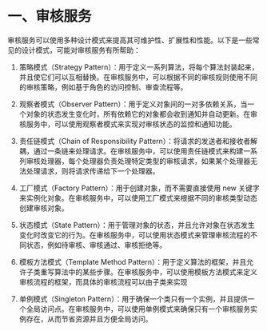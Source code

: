 # 一、审核服务

审核服务可以使用多种设计模式来提高其可维护性、扩展性和性能。以下是一些常见的设计模式，可能对审核服务有所帮助：

1. 策略模式（Strategy Pattern）：用于定义一系列算法，将每个算法封装起来，并且使它们可以互相替换。在审核服务中，可以根据不同的审核规则使用不同的审核策略，例如基于角色的访问控制、审查流程等。

2. 观察者模式（Observer Pattern）：用于定义对象间的一对多依赖关系，当一个对象的状态发生变化时，所有依赖它的对象都会收到通知并自动更新。在审核服务中，可以使用观察者模式来实现对审核状态的监控和通知功能。

3. 责任链模式（Chain of Responsibility Pattern）：将请求的发送者和接收者解耦，通过一条链来处理请求。在审核服务中，可以使用责任链模式来构建一系列审核处理器，每个处理器负责处理特定类型的审核请求，如果某个处理器无法处理请求，则将请求传递给下一个处理器。

4. 工厂模式（Factory Pattern）：用于创建对象，而不需要直接使用 new 关键字来实例化对象。在审核服务中，可以使用工厂模式来根据不同的审核类型动态创建审核对象。

5. 状态模式（State Pattern）：用于管理对象的状态，并且允许对象在状态发生变化时改变它的行为。在审核服务中，可以使用状态模式来管理审核流程的不同状态，例如待审核、审核通过、审核拒绝等。

6. 模板方法模式（Template Method Pattern）：用于定义算法的框架，并且允许子类重写算法中的某些步骤。在审核服务中，可以使用模板方法模式来定义审核流程的框架，而具体的审核流程可以由子类来实现

7. 单例模式（Singleton Pattern）：用于确保一个类只有一个实例，并且提供一个全局访问点。在审核服务中，可以使用单例模式来确保只有一个审核服务实例存在，从而节省资源并且方便全局访问。